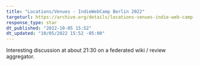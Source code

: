 ```yaml
---
title: "Locations/Venues - IndieWebCamp Berlin 2022"
targeturl: https://archive.org/details/locations-venues-indie-web-camp-berlin-2022 
response_type: star
dt_published: "2022-10-05 15:52"
dt_updated: "10/05/2022 15:52 -05:00"
---
```


Interesting discussion at about 21:30 on a federated wiki / review aggregator.